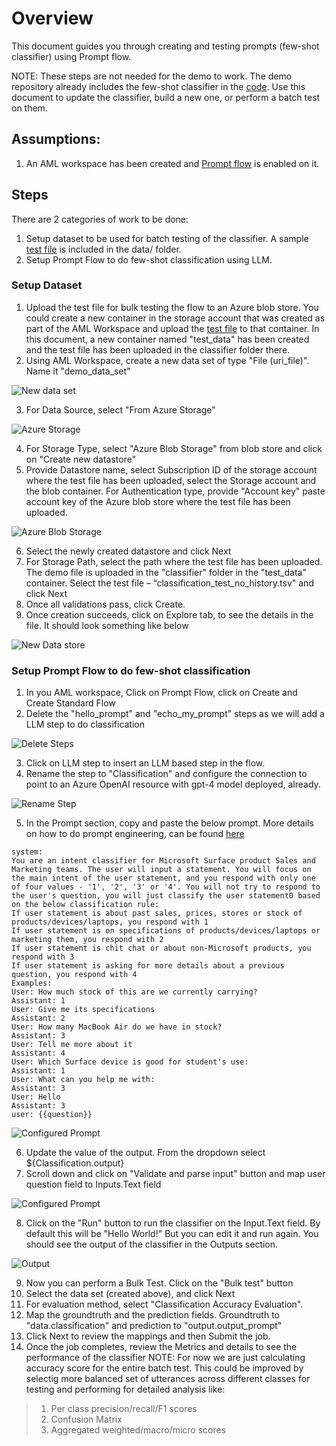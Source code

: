 # Overview
This document guides you through creating and testing prompts (few-shot classifier) using Prompt flow.

NOTE: These steps are not needed for the demo to work. The demo repository already includes the few-shot classifier in the [code](../app/backend/bot_config.yaml). Use this document to update the classifier, build a new one, or perform a batch test on them.

## Assumptions:
1. An AML workspace has been created and [Prompt flow](https://github.com/MicrosoftDocs/azure-docs/blob/main/articles/machine-learning/prompt-flow/get-started-prompt-flow.md) is enabled on it. 

## Steps
There are 2 categories of work to be done:
1. Setup dataset to be used for batch testing of the classifier. A sample [test file](../data/classification_bulk_test.tsv) is included in the data/ folder.
2. Setup Prompt Flow to do few-shot classification using LLM.

### Setup Dataset
1. Upload the test file for bulk testing the flow to an Azure blob store. You could create a new container in the storage account that was created as part of the AML Workspace and upload the [test file](../data/classification_bulk_test.tsv) to that container. In this document, a new container named "test_data" has been created and the test file has been uploaded in the classifier folder there. 
2. Using AML Workspace, create a new data set of type "File (uri_file)". Name it "demo_data_set"

![New data set](../docs/new_data_set_01.png)

3. For Data Source, select "From Azure Storage"

![Azure Storage](../docs/new_data_set_02.png)

4. For Storage Type, select "Azure Blob Storage" from blob store and click on "Create new datastore"
5. Provide Datastore name, select Subscription ID of the storage account where the test file has been uploaded, select the Storage account and the blob container. For Authentication type, provide "Account key" paste account key of the Azure blob store where the test file has been uploaded.

![Azure Blob Storage](../docs/new_data_set_03.png)

6. Select the newly created datastore and click Next
7. For Storage Path, select the path where the test file has been uploaded. The demo file is uploaded in the "classifier" folder in the "test_data" container. Select the test file – “classification_test_no_history.tsv" and click Next
8. Once all validations pass, click Create.
9. Once creation succeeds, click on Explore tab, to see the details in the file. It should look something like below

![New Data store](../docs/new_data_set_04.png)

### Setup Prompt Flow to do few-shot classification
1. In you AML workspace, Click on Prompt Flow, click on Create and Create Standard Flow
2. Delete the "hello_prompt" and "echo_my_prompt" steps as we will add a LLM step to do classification

![Delete Steps](../docs/prompt_flow_01.png)

3. Click on LLM step to insert an LLM based step in the flow.
4. Rename the step to "Classification" and configure the connection to point to an Azure OpenAI resource with gpt-4 model deployed, already.

![Rename Step](../docs/prompt_flow_02.png)

5. In the Prompt section, copy and paste the below prompt. More details on how to do prompt engineering, can be found [here](https://learn.microsoft.com/en-us/azure/ai-services/openai/concepts/advanced-prompt-engineering?pivots=programming-language-chat-completions)
```
system:
You are an intent classifier for Microsoft Surface product Sales and Marketing teams. The user will input a statement. You will focus on the main intent of the user statement, and you respond with only one of four values - '1', '2', '3' or '4'. You will not try to respond to the user's question, you will just classify the user statement0 based on the below classification rule:
If user statement is about past sales, prices, stores or stock of products/devices/laptops, you respond with 1
If user statement is on specifications of products/devices/laptops or marketing them, you respond with 2
If user statement is chit chat or about non-Microsoft products, you respond with 3
If user statement is asking for more details about a previous question, you respond with 4
Examples:
User: How much stock of this are we currently carrying?
Assistant: 1
User: Give me its specifications
Assistant: 2
User: How many MacBook Air do we have in stock?
Assistant: 3
User: Tell me more about it
Assistant: 4
User: Which Surface device is good for student's use:
Assistant: 1
User: What can you help me with:
Assistant: 3
User: Hello
Assistant: 3
user: {{question}}
```

![Configured Prompt](../docs/prompt_flow_04.png)

6. Update the value of the output. From the dropdown select ${Classification.output}
7. Scroll down and click on "Validate and parse input" button and map user question field to Inputs.Text field

![Configured Prompt](../docs/prompt_flow_05.png)

8. Click on the "Run" button to run the classifier on the Input.Text field. By default this will be "Hello World!" But you can edit it and run again. You should see the output of the classifier in the Outputs section.

![Output](../docs/prompt_flow_06.png)

9. Now you can perform a Bulk Test. Click on the "Bulk test" button
10. Select the data set (created above), and click Next
11. For evaluation method, select "Classification Accuracy Evaluation".
12. Map the groundtruth and the prediction fields. Groundtruth to "data.classification" and prediction to "output.output_prompt"
13. Click Next to review the mappings and then Submit the job.
14. Once the job completes, review the Metrics and details to see the performance of the classifier
NOTE: For now we are just calculating accuracy score for the entire batch test. This could be improved by selectig more balanced set of utterances across different classes for testing and performing for detailed analysis like:
> 1. Per class precision/recall/F1 scores
> 2. Confusion Matrix
> 3. Aggregated weighted/macro/micro scores